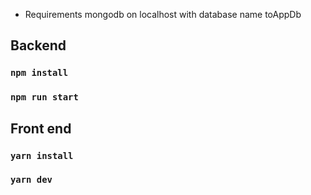- Requirements mongodb on localhost with database name toAppDb

## Backend

### `npm install`

### `npm run start`

## Front end

### `yarn install`

### `yarn dev`
